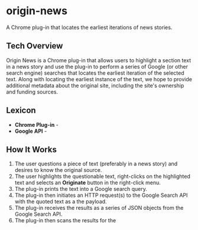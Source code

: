 # origin-news
A Chrome plug-in that locates the earliest iterations of news stories.

## Tech Overview

Origin News is a Chrome plug-in that allows users to highlight a section text in a news story and use the plug-in to perform a series of Google (or other search engine) searches that locates the earliest iteration of the selected text. Along with locating the earliest instance of the text, we hope to provide additional metadata about the original site, including the site's ownership and funding sources.

## Lexicon

* **Chrome Plug-in** -
* **Google API** -

## How It Works

1. The user questions a piece of text (preferably in a news story) and desires to know the original source.
2. The user highlights the questionable text, right-clicks on the highlighted text and selects an **Originate** button in the right-click menu.
3. The plug-in prints the text into a Google search query.
4. The plug-in then initiates an HTTP request(s) to the Google Search API with the quoted text as a the payload.
5. The plug-in receives the results as a series of JSON objects from the Google Search API.
6. The plug-in then scans the results for the 

